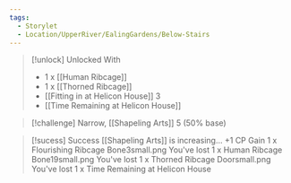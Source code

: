 ```yaml
---
tags:
  - Storylet
  - Location/UpperRiver/EalingGardens/Below-Stairs
---
```


> [!unlock] Unlocked With
> - 1 x [[Human Ribcage]]
> - 1 x [[Thorned Ribcage]]
> - [[Fitting in at Helicon House]] 3
> - [[Time Remaining at Helicon House]]

> [!challenge] Narrow, [[Shapeling Arts]] 5 (50% base) 

> [!sucess] Success
> [[​Shapeling Arts]] is increasing… +1 CP
    Gain 1 x Flourishing Ribcage
    Bone3small.png You've lost 1 x Human Ribcage
    Bone19small.png You've lost 1 x Thorned Ribcage
    Doorsmall.png You've lost 1 x Time Remaining at Helicon House 